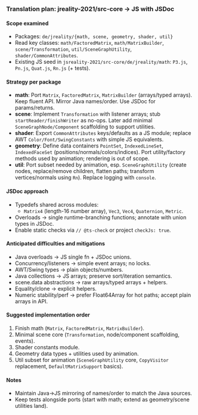 ### Translation plan: jreality-2021/src-core → JS with JSDoc

#### Scope examined
- Packages: `de/jreality/{math, scene, geometry, shader, util}`
- Read key classes: `math/FactoredMatrix`, `math/MatrixBuilder`, `scene/Transformation`, `util/SceneGraphUtility`, `shader/CommonAttributes`.
- Existing JS seed in `jsreality-2021/src-core/de/jreality/math`: `P3.js`, `Pn.js`, `Quat.js`, `Rn.js` (+ tests).

#### Strategy per package
- **math**: Port `Matrix`, `FactoredMatrix`, `MatrixBuilder` (arrays/typed arrays). Keep fluent API. Mirror Java names/order. Use JSDoc for params/returns.
- **scene**: Implement `Transformation` with listener arrays; stub `startReader/finishWriter` as no-ops. Later add minimal `SceneGraphNode/Component` scaffolding to support utilities.
- **shader**: Export `CommonAttributes` keys/defaults as a JS module; replace AWT `Color/Font/SwingConstants` with simple JS equivalents.
- **geometry**: Define data containers `PointSet`, `IndexedLineSet`, `IndexedFaceSet` (positions/normals/colors/indices). Port utility/factory methods used by animation; rendering is out of scope.
- **util**: Port subset needed by animation, esp. `SceneGraphUtility` (create nodes, replace/remove children, flatten paths; transform vertices/normals using `Rn`). Replace logging with `console`.

#### JSDoc approach
- Typedefs shared across modules:
  - `Matrix4` (length-16 number array), `Vec3`, `Vec4`, `Quaternion`, `Metric`.
- Overloads → single runtime-branching functions; annotate with union types in JSDoc.
- Enable static checks via `// @ts-check` or project `checkJs: true`.

#### Anticipated difficulties and mitigations
- Java overloads → JS single fn + JSDoc unions.
- Concurrency/listeners → simple event arrays; no locks.
- AWT/Swing types → plain objects/numbers.
- Java collections → JS arrays; preserve sort/iteration semantics.
- scene.data abstractions → raw arrays/typed arrays + helpers.
- Equality/clone → explicit helpers.
- Numeric stability/perf → prefer Float64Array for hot paths; accept plain arrays in API.

#### Suggested implementation order
1) Finish math (`Matrix`, `FactoredMatrix`, `MatrixBuilder`).
2) Minimal scene core (`Transformation`, node/component scaffolding, events).
3) Shader constants module.
4) Geometry data types + utilities used by animation.
5) Util subset for animation (`SceneGraphUtility` core, `CopyVisitor` replacement, `DefaultMatrixSupport` basics).

#### Notes
- Maintain Java→JS mirroring of names/order to match the Java sources.
- Keep tests alongside ports (start with math; extend as geometry/scene utilities land).
